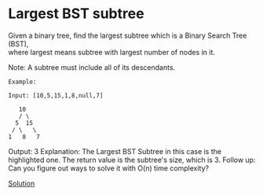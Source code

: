 # Largest BST subtree
Given a binary tree, find the largest subtree which is a Binary Search Tree (BST),  
where largest means subtree with largest number of nodes in it.

Note:
A subtree must include all of its descendants.
``` 
Example:

Input: [10,5,15,1,8,null,7]

   10 
   / \ 
  5  15 
 / \   \ 
1   8   7

```
Output: 3
Explanation: The Largest BST Subtree in this case is the highlighted one.
             The return value is the subtree's size, which is 3.
Follow up:
Can you figure out ways to solve it with O(n) time complexity?




[Solution](./src/Main.java)